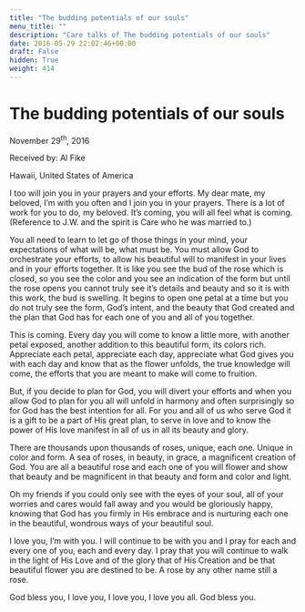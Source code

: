 ```yaml
---
title: "The budding potentials of our souls"
menu_title: ""
description: "Care talks of The budding potentials of our souls"
date: 2016-05-29 22:02:46+00:00
draft: False
hidden: True
weight: 414
---
```

# The budding potentials of our souls
November 29<sup>th</sup>, 2016

Received by: Al Fike

Hawaii, United States of America


I too will join you in your prayers and your efforts. My dear mate, my beloved, I’m with you often and I join you in your prayers. There is a lot of work for you to do, my beloved. It’s coming, you will all feel what is coming. (Reference to J.W. and the spirit is Care who he was married to.)

You all need to learn to let go of those things in your mind, your expectations of what will be, what must be. You must allow God to orchestrate your efforts, to allow his beautiful will to manifest in your lives and in your efforts together. It is like you see the bud of the rose which is closed, so you see the color and you see an indication of the form but until the rose opens you cannot truly see it’s details and beauty and so it is with this work, the bud is swelling. It begins to open one petal at a time but you do not truly see the form, God’s intent, and the beauty that God created and the plan that God has for each one of you and all of you together. 

This is coming. Every day you will come to know a little more, with another petal exposed, another addition to this beautiful form, its colors rich. Appreciate each petal, appreciate each day, appreciate what God gives you with each day and know that as the flower unfolds, the true knowledge will come, the efforts that you are meant to make will come to fruition. 

But, if you decide to plan for God, you will divert your efforts and when you allow God to plan for you all will unfold in harmony and often surprisingly so for God has the best intention for all. For you and all of us who serve God it is a gift to be a part of His great plan, to serve in love and to know the power of His love manifest in all of us in all its beauty and glory. 

There are thousands upon thousands of roses, unique, each one. Unique in color and form. A sea of roses, in beauty, in grace, a magnificent creation of God. You are all a beautiful rose and each one of you will flower and show that beauty and be magnificent in that beauty and form and color and light. 

Oh my friends if you could only see with the eyes of your soul, all of your worries and cares would fall away and you would be gloriously happy, knowing that God has you firmly in His embrace and is nurturing each one in the beautiful, wondrous ways of your beautiful soul.

I love you, I’m with you. I will continue to be with you and I pray for each and every one of you, each and every day. I pray that you will continue to walk in the light of His Love and of the glory that of His Creation and be that beautiful flower you are destined to be. A rose by any other name still a rose.

God bless you, I love you, I love you, I love you all. God bless you. 



  

